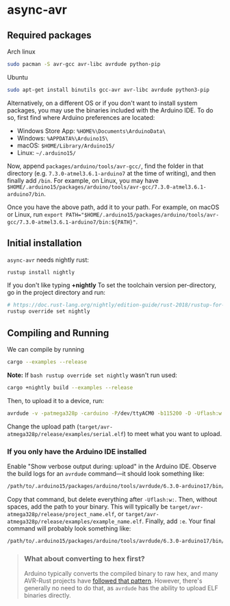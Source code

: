 # async-avr

## Required packages

Arch linux

```bash
sudo pacman -S avr-gcc avr-libc avrdude python-pip
```

Ubuntu

```bash
sudo apt-get install binutils gcc-avr avr-libc avrdude python3-pip
```

Alternatively, on a different OS or if you don't want to install system packages, you may use the
binaries included with the Arduino IDE. To do so, first find where Arduino preferences are located:

- Windows Store App: `%HOME%\Documents\ArduinoData\`
- Windows: `%APPDATA%\Arduino15\`
- macOS: `$HOME/Library/Arduino15/`
- Linux: `~/.arduino15/`

Now, append `packages/arduino/tools/avr-gcc/`, find the folder in that directory (e.g.
`7.3.0-atmel3.6.1-arduino7` at the time of writing), and then finally add `/bin`. For example, on
Linux, you may have `$HOME/.arduino15/packages/arduino/tools/avr-gcc/7.3.0-atmel3.6.1-arduino7/bin`.

Once you have the above path, add it to your path. For example, on macOS or Linux, run
`export PATH="$HOME/.arduino15/packages/arduino/tools/avr-gcc/7.3.0-atmel3.6.1-arduino7/bin:${PATH}"`.

## Initial installation
`async-avr` needs nightly rust:

```bash
rustup install nightly
```

If you don't like typing **+nightly** To set the toolchain version per-directory, go in
the project directory and run:

```bash
# https://doc.rust-lang.org/nightly/edition-guide/rust-2018/rustup-for-managing-rust-versions.html#managing-versions
rustup override set nightly
```

## Compiling and Running

We can compile by running

```bash
cargo --examples --release
```

**Note:** If `bash rustup override set nightly` wasn't run used:

```bash
cargo +nightly build --examples --release
```

Then, to upload it to a device, run:

```bash
avrdude -v -patmega328p -carduino -P/dev/ttyACM0 -b115200 -D -Uflash:w:target/avr-atmega328p/release/examples/serial.elf:e
```

Change the upload path (`target/avr-atmega328p/release/examples/serial.elf`) to meet what you want
to upload.

### If you only have the Arduino IDE installed

Enable "Show verbose output during: upload" in the Arduino IDE. Observe the build logs for an
`avrdude` command—it should look something like:

```bash
/path/to/.arduino15/packages/arduino/tools/avrdude/6.3.0-arduino17/bin/avrdude -C/path/to/.arduino15/packages/arduino/tools/avrdude/6.3.0-arduino17/etc/avrdude.conf -v -patmega328p -carduino -P/dev/ttyACM0 -b115200 -D -Uflash:w:/tmp/arduino_build_721874/Blink.ino.hex:i
```

Copy that command, but delete everything after `-Uflash:w:`. Then, without spaces, add the path to
your binary. This will typically be `target/avr-atmega328p/release/project_name.elf`, or
`target/avr-atmega328p/release/examples/example_name.elf`. Finally, add `:e`. Your final command
will probably look something like:

```bash
/path/to/.arduino15/packages/arduino/tools/avrdude/6.3.0-arduino17/bin/avrdude -C/path/to/.arduino15/packages/arduino/tools/avrdude/6.3.0-arduino17/etc/avrdude.conf -v -patmega328p -carduino -P/dev/ttyACM0 -b115200 -D -Uflash:w:target/avr-atmega328p/release/example/serial.elf:e
```

> ### What about converting to hex first?
>
> Arduino typically converts the compiled binary to raw hex, and many AVR-Rust projects have
> [followed that pattern][avr-objcopy]. However, there's generally no need to do that, as `avrdude`
> has the ability to upload ELF binaries directly.

[avr-objcopy]:
  https://github.com/Rahix/avr-hal/blob/bfc5dfe67107a68b4a673e54532354af126cb3ba/mkhex.sh#L32
